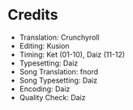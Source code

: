 Credits
=======
* Translation: Crunchyroll
* Editing: Kusion
* Timing: Ket (01-10), Daiz (11-12)
* Typesetting: Daiz
* Song Translation: fnord
* Song Typesetting: Daiz 
* Encoding: Daiz
* Quality Check: Daiz
